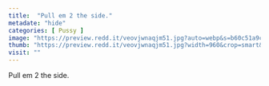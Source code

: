 ```yaml
---
title:  "Pull em 2 the side."
metadate: "hide"
categories: [ Pussy ]
image: "https://preview.redd.it/veovjwnaqjm51.jpg?auto=webp&s=b60c51a9c215d52273b95bfd8044468fb50a049c"
thumb: "https://preview.redd.it/veovjwnaqjm51.jpg?width=960&crop=smart&auto=webp&s=1654df6c95f73b083e3cddafa4401ccf1a99d934"
visit: ""
---
```

Pull em 2 the side.

